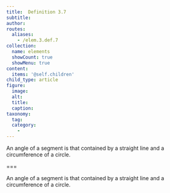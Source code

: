 ```yaml
---
title:  Definition 3.7
subtitle: 
author:
routes:
  aliases:
    - /elem.3.def.7
collection:
  name: elements
  showCount: true
  showMenu: true
content:
  items: '@self.children'
child_type: article
figure:
  image:
  alt:
  title:
  caption:
taxonomy:
  tag:
  category:
    - 
---
```


<p>An <hi rend="bold">angle of a segment</hi> is that contained by a straight line and a circumference of a circle.</p>

===

<p>An <span class="bold">angle of a segment</span> is that contained by a straight line and a circumference of a circle.</p>

